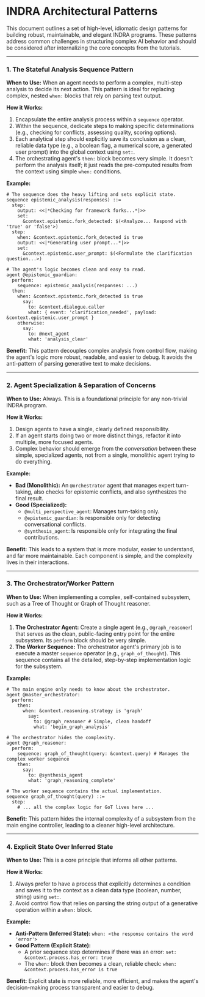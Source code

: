 # INDRA Architectural Patterns

This document outlines a set of high-level, idiomatic design patterns for building robust, maintainable, and elegant INDRA programs. These patterns address common challenges in structuring complex AI behavior and should be considered after internalizing the core concepts from the tutorials.

---

### 1. The Stateful Analysis Sequence Pattern

**When to Use:** When an agent needs to perform a complex, multi-step analysis to decide its next action. This pattern is ideal for replacing complex, nested `when:` blocks that rely on parsing text output.

**How it Works:**
1.  Encapsulate the entire analysis process within a `sequence` operator.
2.  Within the sequence, dedicate steps to making specific determinations (e.g., checking for conflicts, assessing quality, scoring options).
3.  Each analytical step should explicitly save its conclusion as a clean, reliable data type (e.g., a boolean flag, a numerical score, a generated user prompt) into the global context using `set:`.
4.  The orchestrating agent's `then:` block becomes very simple. It doesn't perform the analysis itself; it just reads the pre-computed results from the context using simple `when:` conditions.

**Example:**
```indra
# The sequence does the heavy lifting and sets explicit state.
sequence epistemic_analysis(responses) ::=
  step:
    output: <<|*Checking for framework forks...*|>>
    set:
      &context.epistemic.fork_detected: $(<Analyze... Respond with 'true' or 'false'>)
  step:
    when: &context.epistemic.fork_detected is true
    output: <<|*Generating user prompt...*|>>
    set:
      &context.epistemic.user_prompt: $(<Formulate the clarification question...>)

# The agent's logic becomes clean and easy to read.
agent @epistemic_guardian:
  perform:
    sequence: epistemic_analysis(responses: ...)
  then:
    when: &context.epistemic.fork_detected is true
      say:
        to: &context.dialogue.caller
        what: { event: 'clarification_needed', payload: &context.epistemic.user_prompt }
    otherwise:
      say:
        to: @next_agent
        what: 'analysis_clear'
```

**Benefit:** This pattern decouples complex analysis from control flow, making the agent's logic more robust, readable, and easier to debug. It avoids the anti-pattern of parsing generative text to make decisions.

---

### 2. Agent Specialization & Separation of Concerns

**When to Use:** Always. This is a foundational principle for any non-trivial INDRA program.

**How it Works:**
1.  Design agents to have a single, clearly defined responsibility.
2.  If an agent starts doing two or more distinct things, refactor it into multiple, more focused agents.
3.  Complex behavior should emerge from the *conversation* between these simple, specialized agents, not from a single, monolithic agent trying to do everything.

**Example:**
-   **Bad (Monolithic):** An `@orchestrator` agent that manages expert turn-taking, also checks for epistemic conflicts, and also synthesizes the final result.
-   **Good (Specialized):**
    -   `@multi_perspective_agent`: Manages turn-taking only.
    -   `@epistemic_guardian`: Is responsible only for detecting conversational conflicts.
    -   `@synthesis_agent`: Is responsible only for integrating the final contributions.

**Benefit:** This leads to a system that is more modular, easier to understand, and far more maintainable. Each component is simple, and the complexity lives in their interactions.

---

### 3. The Orchestrator/Worker Pattern

**When to Use:** When implementing a complex, self-contained subsystem, such as a Tree of Thought or Graph of Thought reasoner.

**How it Works:**
1.  **The Orchestrator Agent:** Create a single agent (e.g., `@graph_reasoner`) that serves as the clean, public-facing entry point for the entire subsystem. Its `perform` block should be very simple.
2.  **The Worker Sequence:** The orchestrator agent's primary job is to execute a master `sequence` operator (e.g., `graph_of_thought`). This sequence contains all the detailed, step-by-step implementation logic for the subsystem.

**Example:**
```indra
# The main engine only needs to know about the orchestrator.
agent @master_orchestrator:
  perform:
    then:
      when: &context.reasoning.strategy is 'graph'
        say:
          to: @graph_reasoner # Simple, clean handoff
          what: 'begin_graph_analysis'

# The orchestrator hides the complexity.
agent @graph_reasoner:
  perform:
    sequence: graph_of_thought(query: &context.query) # Manages the complex worker sequence
    then:
      say:
        to: @synthesis_agent
        what: 'graph_reasoning_complete'

# The worker sequence contains the actual implementation.
sequence graph_of_thought(query) ::=
  step:
    # ... all the complex logic for GoT lives here ...
```

**Benefit:** This pattern hides the internal complexity of a subsystem from the main engine controller, leading to a cleaner high-level architecture.

---

### 4. Explicit State Over Inferred State

**When to Use:** This is a core principle that informs all other patterns.

**How it Works:**
1.  Always prefer to have a process that explicitly determines a condition and saves it to the context as a clean data type (boolean, number, string) using `set:`.
2.  Avoid control flow that relies on parsing the string output of a generative operation within a `when:` block.

**Example:**
-   **Anti-Pattern (Inferred State):** `when: <the response contains the word 'error'>`
-   **Good Pattern (Explicit State):**
    -   A prior sequence step determines if there was an error: `set: &context.process.has_error: true`
    -   The `when:` block then becomes a clean, reliable check: `when: &context.process.has_error is true`

**Benefit:** Explicit state is more reliable, more efficient, and makes the agent's decision-making process transparent and easier to debug.
